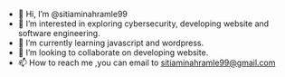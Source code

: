- 👋 Hi, I’m @sitiaminahramle99
- 👀 I’m interested in exploring cybersecurity, developing website and software engineering.
- 🌱 I’m currently learning javascript and wordpress.
- 💞️ I’m looking to collaborate on developing website.
- 📫 How to reach me ,you can email to sitiaminahramle99@gmail.com

<!---
sitiaminahramle99/sitiaminahramle99 is a ✨ special ✨ repository because its `README.md` (this file) appears on your GitHub profile.
You can click the Preview link to take a look at your changes.
--->
